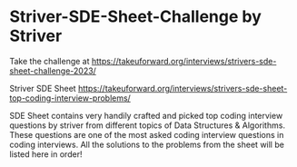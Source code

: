 # Striver-SDE-Sheet-Challenge by Striver

Take the challenge at https://takeuforward.org/interviews/strivers-sde-sheet-challenge-2023/

Striver SDE Sheet https://takeuforward.org/interviews/strivers-sde-sheet-top-coding-interview-problems/

SDE Sheet contains very handily crafted and picked top coding interview questions by striver from different topics of Data Structures & Algorithms. These questions are one of the most asked coding interview questions in coding interviews. All the solutions to the problems from the sheet will be listed here in order!
